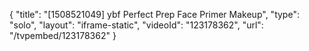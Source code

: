 {
    "title": "[1508521049] ybf Perfect Prep Face Primer Makeup",
    "type": "solo",
    "layout": "iframe-static",
    "videoId": "123178362",
    "url": "\/tvpembed\/123178362"
}